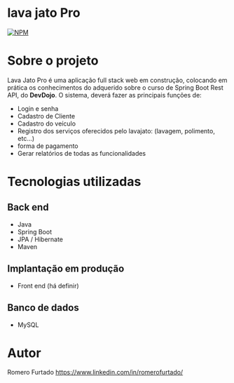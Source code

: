 # lava jato Pro
[![NPM](https://img.shields.io/npm/l/react)](https://github.com/romerohenrique/lavajato/blob/master/LICENSE) 

# Sobre o projeto

Lava Jato Pro é uma aplicação full stack web em construção, colocando em prática os conhecimentos do adquerido sobre o curso de Spring Boot Rest API,  do **DevDojo**.
O sistema, deverá fazer as principais funções de:
- Login e senha
- Cadastro de Cliente
- Cadastro do veículo
- Registro dos serviços oferecidos pelo lavajato: (lavagem, polimento, etc...)
- forma de pagamento
- Gerar relatórios de todas as funcionalidades

# Tecnologias utilizadas
## Back end
- Java
- Spring Boot
- JPA / Hibernate
- Maven
## Implantação em produção
- Front end (há definir)
## Banco de dados
- MySQL

# Autor

Romero Furtado
https://www.linkedin.com/in/romerofurtado/

